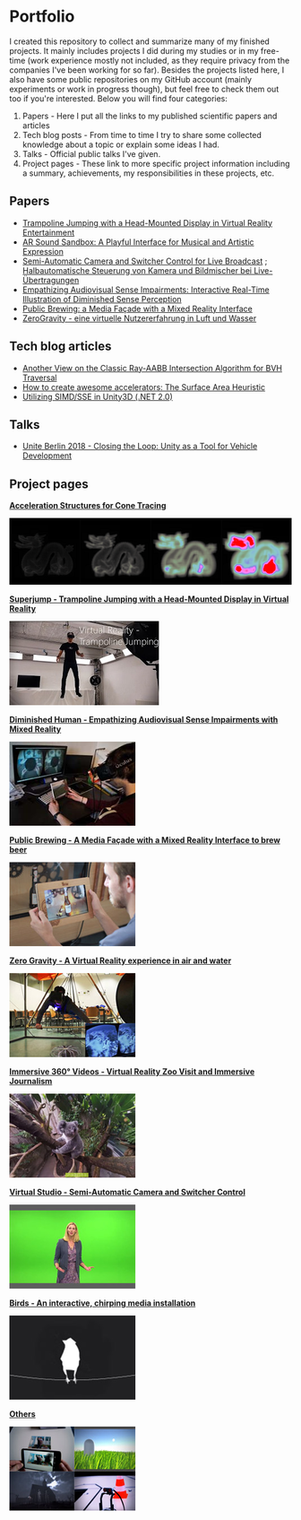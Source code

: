 # Portfolio
I created this repository to collect and summarize many of my finished projects. It mainly includes projects I did during my studies or in my free-time (work experience mostly not included, as they require privacy from the companies I've been working for so far). Besides the projects listed here, I also have some public repositories on my GitHub account (mainly experiments or work in progress though), but feel free to check them out too if you're interested. Below you will find four categories:
1. Papers - Here I put all the links to my published scientific papers and articles 
2. Tech blog posts - From time to time I try to share some collected knowledge about a topic or explain some ideas I had. 
3. Talks - Official public talks I've given. 
4. Project pages - These link to more specific project information including a summary, achievements, my responsibilities in these projects, etc.

## Papers
* <a href="https://link.springer.com/chapter/10.1007%2F978-3-319-73062-2_8" target="_blank">Trampoline Jumping with a Head-Mounted Display in Virtual Reality Entertainment</a>
* <a href="https://link.springer.com/chapter/10.1007/978-3-319-73062-2_5" target="_blank">AR Sound Sandbox: A Playful Interface for Musical and Artistic Expression</a>
* <a href="https://dl.acm.org/citation.cfm?id=2933559" target="_blank">Semi-Automatic Camera and Switcher Control for Live Broadcast</a> ; <a href="https://www.fktg.org/halbautomatische-steuerung-von-kamera-und-bildmischer-bei-live-uebertragungen" target="_blank">Halbautomatische Steuerung von Kamera und Bildmischer bei Live-Übertragungen</a>
* <a href="https://dl.acm.org/citation.cfm?id=2875226" target="_blank">Empathizing Audiovisual Sense Impairments: Interactive Real-Time Illustration of Diminished Sense Perception</a>
* <a href="https://dl.acm.org/citation.cfm?id=2757736" target="_blank">Public Brewing: a Media Façade with a Mixed Reality Interface</a>
* <a href="https://dl.gi.de/handle/20.500.12116/8203" target="_blank">ZeroGravity - eine virtuelle Nutzererfahrung in Luft und Wasser</a>
## Tech blog articles
* <a href="https://medium.com/@bromanz/another-view-on-the-classic-ray-aabb-intersection-algorithm-for-bvh-traversal-41125138b525" target="_blank">Another View on the Classic Ray-AABB Intersection Algorithm for BVH Traversal</a>
* <a href="https://medium.com/@bromanz/how-to-create-awesome-accelerators-the-surface-area-heuristic-e14b5dec6160" target="_blank">How to create awesome accelerators: The Surface Area Heuristic</a>
* <a href="https://medium.com/@bromanz/simd-sse-unity3d-net-2-0-70f6c911713f" target="_blank">Utilizing SIMD/SSE in Unity3D (.NET 2.0)</a>
## Talks
* <a href="https://unite.unity.com/de/2018/berlin/autotech" target="_blank">Unite Berlin 2018 - Closing the Loop: Unity as a Tool for Vehicle Development</a>
## Project pages
**[Acceleration Structures for Cone Tracing](Descriptions/AccelConeTracing/AccelConeTracing.md)**

[![Acceleration Structures for Cone Tracing](Descriptions/AccelConeTracing/Images/projectAccConeTracingthumb.png)](Descriptions/AccelConeTracing/AccelConeTracing.md)

**[Superjump - Trampoline Jumping with a Head-Mounted Display in Virtual Reality](Descriptions/Superjump/Superjump.md)**

[![Superjump](Descriptions/Superjump/Images/projectSuperjumpthumb.jpg)](Descriptions/Superjump/Superjump.md)

**[Diminished Human - Empathizing Audiovisual Sense Impairments with Mixed Reality](Descriptions/DiminishedHuman/DiminishedHuman.md)**

[![Diminished Human](Descriptions/DiminishedHuman/Images/projectDiminishedHumanthumb.jpg)](Descriptions/DiminishedHuman/DiminishedHuman.md)

**[Public Brewing - A Media Façade with a Mixed Reality Interface to brew beer](Descriptions/PublicBrewing/PublicBrewing.md)**

[![Public Brewing](Descriptions/PublicBrewing/Images/projectBrewingthumb.jpg)](Descriptions/PublicBrewing/PublicBrewing.md)

**[Zero Gravity - A Virtual Reality experience in air and water](Descriptions/ZeroGravity/ZeroGravity.md)**

[![Zero Gravity](Descriptions/ZeroGravity/Images/projectZeroGravitythumb.jpg)](Descriptions/ZeroGravity/ZeroGravity.md)

**[Immersive 360° Videos - Virtual Reality Zoo Visit and Immersive Journalism](Descriptions/360Video/360Video.md)**

[![Immersive 360° videos](Descriptions/360Video/Images/project360Videothumb.jpg)](Descriptions/360Video/360Video.md)

**[Virtual Studio - Semi-Automatic Camera and Switcher Control](Descriptions/VirtualStudio/VirtualStudio.md)**

[![Virtual Studio](Descriptions/VirtualStudio/Images/projectVSthumb.jpg)](Descriptions/VirtualStudio/VirtualStudio.md)

**[Birds - An interactive, chirping media installation](Descriptions/Birds/Birds.md)**

[![Birds](Descriptions/Birds/Images/projectBirdsthumb.jpg)](Descriptions/Birds/Birds.md)

**[Others](Descriptions/Others/Others.md)**

[![Others](Descriptions/Others/Images/projectMiscellaneousthumb.jpg)](Descriptions/Others/Others.md)
